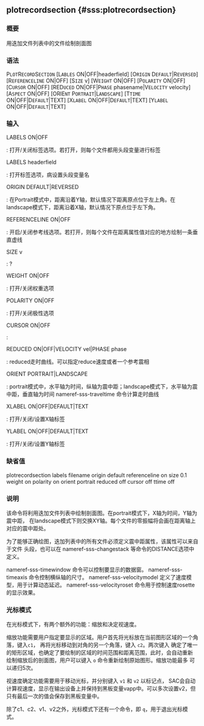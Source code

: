 ## plotrecordsection {#sss:plotrecordsection}

### 概要

用迭加文件列表中的文件绘制剖面图

### 语法

P`LOT`R`ECORD`S`ECTION` \[L`ABLES` ON|OFF|headerfield\] \[O`RIGIN`
D`EFAULT`|R`EVERSED`\] \[R`EFERENCELINE` ON|OFF\] \[S`IZE` v\]
\[W`EIGHT` ON|OFF\] \[P`OLARITY` ON|OFF\] \[C`URSOR` ON|OFF\]
\[RED`UCED` ON|OFF|P`HASE` phasename|V`ELOCITY` velocity\] \[A`SPECT`
ON|OFF\] \[ORIE`NT` P`ORTRAIT`|L`ANDSCAPE`\] \[T`TIME`
ON|OFF|D`EFAULT`|TEXT\] \[X`LABEL` ON|OFF|D`EFAULT`|TEXT\] \[Y`LABEL`
ON|OFF|D`EFAULT`|TEXT\]

### 输入

LABELS ON|OFF

:   打开/关闭标签选项。若打开，则每个文件都用头段变量进行标签

LABELS headerfield

:   打开标签选项，病设置头段变量名

ORIGIN DEFAULT|REVERSED

:   在Portrait模式中，距离沿着Y轴，默认情况下距离原点位于左上角。在landscape模式下，距离沿着X轴，默认情况下原点位于左下角。

REFERENCELINE ON|OFF

:   开启/关闭参考线选项。若打开，则每个文件在距离属性值对应的地方绘制一条垂直虚线

SIZE v

:   ?

WEIGHT ON|OFF

:   打开/关闭权重选项

POLARITY ON|OFF

:   打开/关闭极性选项

CURSOR ON|OFF

:   

REDUCED ON|OFF|VELOCITY vel|PHASE phase

:   reduced走时曲线。可以指定reduce速度或者一个参考震相

ORIENT PORTRAIT|LANDSCAPE

:   portrait模式中，水平轴为时间，纵轴为震中距；landscape模式下，水平轴为震中距，垂直轴为时间
    nameref-sss-traveltime 命令计算走时曲线

XLABEL ON|OFF|DEFAULT|TEXT

:   打开/关闭/设置X轴标签

YLABEL ON|OFF|DEFAULT|TEXT

:   打开/关闭/设置Y轴标签

### 缺省值

plotrecordsection labels filename origin default referenceline on size
0.1 weight on polarity on orient portrait reduced off cursor off ttime
off

### 说明

该命令将利用迭加文件列表中绘制剖面图。在portrait模式下，X轴为时间，Y轴为震中距，
在landscape模式下则交换XY轴。每个文件的零振幅将会画在距离轴上对应的震中距处。

为了能够正确绘图，迭加列表中的所有文件必须定义震中距属性，该属性可以来自于文件
头段，也可以在 nameref-sss-changestack 等命令的DISTANCE选项中定义。

nameref-sss-timewindow 命令可以控制要显示的数据窗。 nameref-sss-timeaxis
命令控制横纵轴的尺寸。 nameref-sss-velocitymodel
定义了速度模型，用于计算动态延迟。 nameref-sss-velocityroset
命令用于控制速度rosette的显示效果。

### 光标模式

在光标模式下，有两个额外的功能：缩放和决定视速度。

缩放功能需要用户指定要显示的区域。用户首先将光标放在当前图形区域的一个角落，键入`c1`，
再将光标移动到对角的另一个角落，键入 `c2`。两次键入
确定了唯一的矩形区域，也确定了要绘制的区域的时间范围和距离范围，此时，会自动重新
绘制缩放后的剖面图，用户可以键入 `o` 命令重新绘制原始图形。缩放功能最多
可以递归5次。

视速度确定功能需要用于移动光标，并分别键入 `v1` 和 `v2` 以标记点，
SAC会自动计算视速度，显示在输出设备上并保持到黑板变量vapp中。可以多次设置v2，但
只有最后一次的值会保存到黑板变量中。

除了c1、c2、v1、v2之外，光标模式下还有一个命令，即
`q`，用于退出光标模式。
